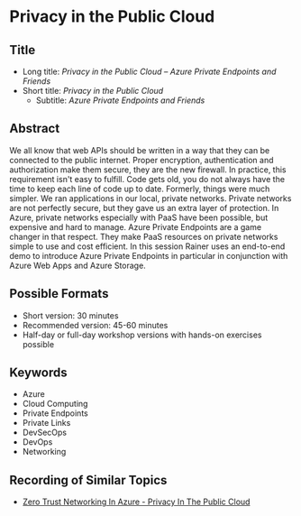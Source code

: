 # Privacy in the Public Cloud

## Title

* Long title: *Privacy in the Public Cloud – Azure Private Endpoints and Friends*
* Short title: *Privacy in the Public Cloud*
  * Subtitle: *Azure Private Endpoints and Friends*

## Abstract

We all know that web APIs should be written in a way that they can be connected to the public internet. Proper encryption, authentication and authorization make them secure, they are the new firewall. In practice, this requirement isn't easy to fulfill. Code gets old, you do not always have the time to keep each line of code up to date. Formerly, things were much simpler. We ran applications in our local, private networks. Private networks are not perfectly secure, but they gave us an extra layer of protection. In Azure, private networks especially with PaaS have been possible, but expensive and hard to manage. Azure Private Endpoints are a game changer in that respect. They make PaaS resources on private networks simple to use and cost efficient. In this session Rainer uses an end-to-end demo to introduce Azure Private Endpoints in particular in conjunction with Azure Web Apps and Azure Storage.

## Possible Formats

* Short version: 30 minutes
* Recommended version: 45-60 minutes
* Half-day or full-day workshop versions with hands-on exercises possible

## Keywords

* Azure
* Cloud Computing
* Private Endpoints
* Private Links
* DevSecOps
* DevOps
* Networking

## Recording of Similar Topics

* [Zero Trust Networking In Azure - Privacy In The Public Cloud](https://youtu.be/NjFqL6WYATg)
